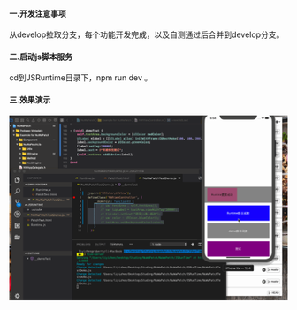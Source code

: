 ####   一.开发注意事项   
从develop拉取分支，每个功能开发完成，以及自测通过后合并到develop分支。
####  二.启动js脚本服务
cd到JSRuntime目录下，npm run dev  。
####  三.效果演示  
![NuWaPatch](./GitResources/NuWaPatch.gif)